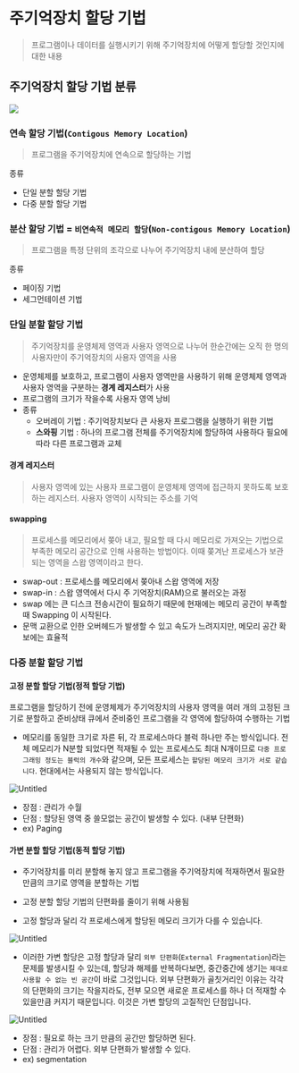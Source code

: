 # 주기억장치 할당 기법

> 프로그램이나 데이터를 실행시키기 위해 주기억장치에 어떻게 할당할 것인지에 대한 내용

## 주기억장치 할당 기법 분류

![](https://img1.daumcdn.net/thumb/R1280x0/?scode=mtistory2&fname=https%3A%2F%2Fblog.kakaocdn.net%2Fdn%2FETzCJ%2FbtqNQ2Cy2sY%2Fg5bIRmyzzlydPy3Ca7EIAk%2Fimg.png)


### 연속 할당 기법(`Contigous Memory Location`)

> 프로그램을 주기억장치에 연속으로 할당하는 기법

종류

- 단일 분할 할당 기법
- 다중 분할 할당 기법

### 분산 할당 기법 = `비연속적 메모리 할당`(`Non-contigous Memory Location`)

> 프로그램을 특정 단위의 조각으로 나누어 주기억장치 내에 분산하여 할당

종류

- 페이징 기법
- 세그먼테이션 기법

### 단일 분할 할당 기법

> 주기억장치를 운영체제 영역과 사용자 영역으로 나누어 한순간에는 오직 한 명의 사용자만이 주기억장치의 사용자 영역을 사용

- 운영체제를 보호하고, 프로그램이 사용자 영역만을 사용하기 위해 운영체제 영역과 사용자 영역을 구분하는 **경계 레지스터**가 사용
- 프로그램의 크기가 작을수록 사용자 영역 낭비
- 종류
  - 오버레이 기법 : 주기억장치보다 큰 사용자 프로그램을 실행하기 위한 기법
  - **스와핑** 기법 : 하나의 프로그램 전체를 주기억장치에 할당하여 사용하다 필요에 따라 다른 프로그램과 교체

#### 경계 레지스터

> 사용자 영역에 있는 사용자 프로그램이 운영체제 영역에 접근하지 못하도록 보호하는 레지스터. 사용자 영역이 시작되는 주소를 기억

#### swapping

> 프로세스를 메모리에서 쫒아 내고, 필요할 때 다시 메모리로 가져오는 기법으로 부족한 메모리 공간으로 인해 사용하는 방법이다. 이때 쫒겨난 프로세스가 보관되는 영역을 스왑 영역이라고 한다.

  -   swap-out : 프로세스를 메모리에서 쫒아내 스왑 영역에 저장
  -   swap-in : 스왑 영역에서 다시 주 기억장치(RAM)으로 불러오는 과정
  -   swap 에는 큰 디스크 전송시간이 필요하기 때문에 현재에는 메모리 공간이 부족할때 Swapping 이 시작된다.
  -   문맥 교환으로 인한 오버헤드가 발생할 수 있고 속도가 느려지지만, 메모리 공간 확보에는 효율적

### 다중 분할 할당 기법

#### 고정 분할 할당 기법(정적 할당 기법)

프로그램을 할당하기 전에 운영체제가 주기억장치의 사용자 영역을 여러 개의 고정된 크기로 분할하고 준비상태 큐에서 준비중인 프로그램을 각 영역에 할당하여 수행하는 기법

-   메모리를 동일한 크기로 자른 뒤, 각 프로세스마다 블럭 하나만 주는 방식입니다. 전체 메모리가 N분할 되었다면 적재될 수 있는 프로세스도 최대 N개이므로 `다중 프로그래밍 정도는 블럭의 개수`와 같으며, 모든 프로세스는 `할당된 메모리 크기가 서로 같습니다`. 현대에서는 사용되지 않는 방식입니다.

![Untitled](https://img1.daumcdn.net/thumb/R1280x0/?scode=mtistory2&fname=https%3A%2F%2Fblog.kakaocdn.net%2Fdn%2FKNbQU%2FbtqNSzs76MM%2FQfHaVDFGBIsgVgnNKKKG61%2Fimg.png)

-   장점 : 관리가 수월
-   단점 : 할당된 영역 중 쓸모없는 공간이 발생할 수 있다. (내부 단편화)
-   ex) Paging

#### 가변 분할 할당 기법(동적 할당 기법)

- 주기억장치를 미리 분할해 놓지 않고 프로그램을 주기억장치에 적재하면서 필요한 만큼의 크기로 영역을 분할하는 기법
- 고정 분할 할당 기법의 단편화를 줄이기 위해 사용됨

-   고정 할당과 달리 각 프로세스에게 할당된 메모리 크기가 다를 수 있습니다.

![Untitled](https://img1.daumcdn.net/thumb/R1280x0/?scode=mtistory2&fname=https%3A%2F%2Fblog.kakaocdn.net%2Fdn%2FbuMzJP%2FbtqNQ3uH9Yn%2FvWjK9PUsOVVhl0Lwfz7cOK%2Fimg.png)

-   이러한 가변 할당은 고정 할당과 달리 `외부 단편화`(`External Fragmentation`)라는 문제를 발생시킬 수 있는데, 할당과 해제를 반복하다보면, 중간중간에 생기는 `제대로 사용할 수 없는 빈 공간`이 바로 그것입니다. 외부 단편화가 골칫거리인 이유는 각각의 단편화의 크기는 작을지라도, 전부 모으면 새로운 프로세스를 하나 더 적재할 수 있을만큼 커지기 때문입니다. 이것은 가변 할당의 고질적인 단점입니다.

![Untitled](https://img1.daumcdn.net/thumb/R1280x0/?scode=mtistory2&fname=https%3A%2F%2Fblog.kakaocdn.net%2Fdn%2FbOukea%2FbtqNQaA6cTI%2Fptl5JUH2ERYwcDs2acHdY0%2Fimg.png)

-   장점 : 필요로 하는 크기 만큼의 공간만 할당하면 된다.
-   단점 : 관리가 어렵다. 외부 단편화가 발생할 수 있다.
-   ex) segmentation